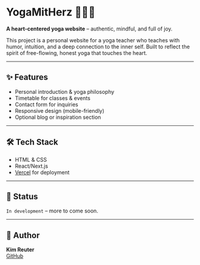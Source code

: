 # YogaMitHerz 🧘‍♀️💗

**A heart-centered yoga website** – authentic, mindful, and full of joy.

This project is a personal website for a yoga teacher who teaches with humor, intuition, and a deep connection to the inner self. Built to reflect the spirit of free-flowing, honest yoga that touches the heart.

---

## ✨ Features

- Personal introduction & yoga philosophy
- Timetable for classes & events
- Contact form for inquiries
- Responsive design (mobile-friendly)
- Optional blog or inspiration section

---

## 🛠 Tech Stack

- HTML & CSS
- React/Next.js
- [Vercel](https://vercel.com) for deployment

---

## 📍 Status

`In development` – more to come soon.

---

## 🤍 Author

**Kim Reuter**  
[GitHub](https://github.com/KimReuter)
